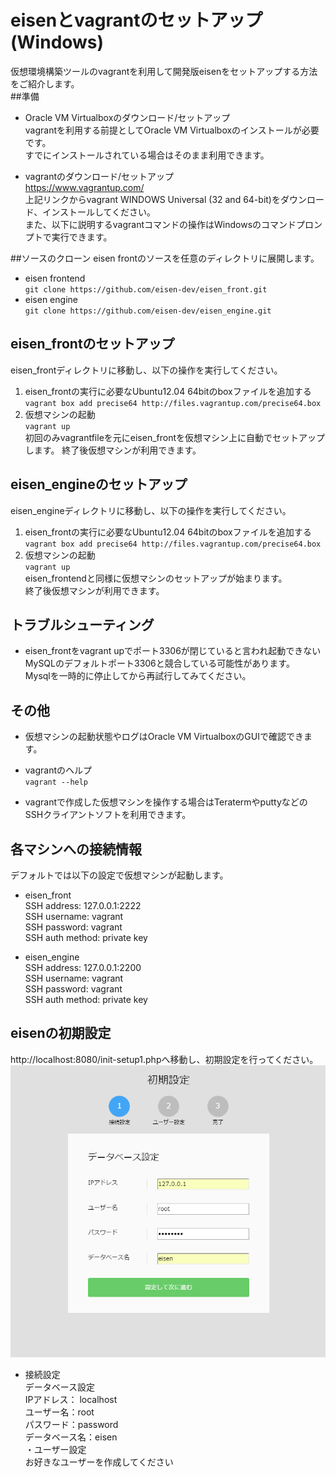 # eisenとvagrantのセットアップ(Windows)
仮想環境構築ツールのvagrantを利用して開発版eisenをセットアップする方法をご紹介します。  
##準備
* Oracle VM Virtualboxのダウンロード/セットアップ  
vagrantを利用する前提としてOracle VM Virtualboxのインストールが必要です。  
すでにインストールされている場合はそのまま利用できます。

* vagrantのダウンロード/セットアップ  
https://www.vagrantup.com/  
上記リンクからvagrant WINDOWS Universal (32 and 64-bit)をダウンロード、インストールしてください。  
また、以下に説明するvagrantコマンドの操作はWindowsのコマンドプロンプトで実行できます。

##ソースのクローン
eisen frontのソースを任意のディレクトリに展開します。
* eisen frontend  
`git clone https://github.com/eisen-dev/eisen_front.git`
* eisen engine  
`git clone https://github.com/eisen-dev/eisen_engine.git`

## eisen_frontのセットアップ
eisen_frontディレクトリに移動し、以下の操作を実行してください。  
1. eisen_frontの実行に必要なUbuntu12.04 64bitのboxファイルを追加する  
`vagrant box add precise64 http://files.vagrantup.com/precise64.box`  
2. 仮想マシンの起動  
`vagrant up`  
初回のみvagrantfileを元にeisen_frontを仮想マシン上に自動でセットアップします。
終了後仮想マシンが利用できます。  

## eisen_engineのセットアップ
eisen_engineディレクトリに移動し、以下の操作を実行してください。  
1. eisen_frontの実行に必要なUbuntu12.04 64bitのboxファイルを追加する  
`vagrant box add precise64 http://files.vagrantup.com/precise64.box`   
2. 仮想マシンの起動  
`vagrant up`  
eisen_frontendと同様に仮想マシンのセットアップが始まります。  
終了後仮想マシンが利用できます。  

## トラブルシューティング
* eisen_frontをvagrant upでポート3306が閉じていると言われ起動できない  
MySQLのデフォルトポート3306と競合している可能性があります。  
Mysqlを一時的に停止してから再試行してみてください。

## その他
* 仮想マシンの起動状態やログはOracle VM VirtualboxのGUIで確認できます。

* vagrantのヘルプ  
`vagrant --help`

* vagrantで作成した仮想マシンを操作する場合はTeratermやputtyなどのSSHクライアントソフトを利用できます。

## 各マシンへの接続情報
デフォルトでは以下の設定で仮想マシンが起動します。  
* eisen_front  
SSH address: 127.0.0.1:2222  
SSH username: vagrant  
SSH password: vagrant  
SSH auth method: private key  

* eisen_engine  
SSH address: 127.0.0.1:2200  
SSH username: vagrant  
SSH password: vagrant  
SSH auth method: private key  

## eisenの初期設定
http://localhost:8080/init-setup1.phpへ移動し、初期設定を行ってください。  
![init-setup1](/images/screenshot-localhost.8080.2016-02-29.03-05-50.png)  
* 接続設定  
データベース設定  
IPアドレス： localhost  
ユーザー名：root  
パスワード：password  
データベース名：eisen  
・ユーザー設定  
お好きなユーザーを作成してください  



